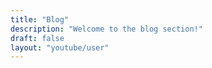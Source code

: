 ```yaml
---
title: "Blog"
description: "Welcome to the blog section!"
draft: false
layout: "youtube/user"
---
```

